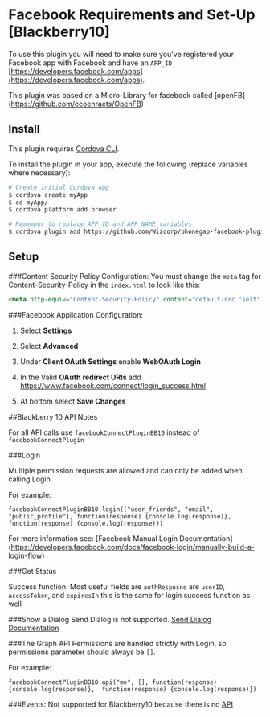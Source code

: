 # Facebook Requirements and Set-Up [Blackberry10]

To use this plugin you will need to make sure you've registered your Facebook app with Facebook and have an `APP_ID` [https://developers.facebook.com/apps](https://developers.facebook.com/apps).

This plugin was based on a Micro-Library for facebook called [openFB] (https://github.com/ccoenraets/OpenFB)

## Install

This plugin requires [Cordova CLI](http://cordova.apache.org/docs/en/4.0.0/guide_cli_index.md.html).

To install the plugin in your app, execute the following (replace variables where necessary):

```sh
# Create initial Cordova app
$ cordova create myApp
$ cd myApp/
$ cordova platform add browser

# Remember to replace APP_ID and APP_NAME variables
$ cordova plugin add https://github.com/Wizcorp/phonegap-facebook-plugin/ --variable APP_ID="123456789" --variable APP_NAME="myApplication"
```

## Setup

###Content Security Policy Configuration: 
You must change the `meta` tag for Content-Security-Policy in the `index.html` to look like this:

```html
<meta http-equiv="Content-Security-Policy" content="default-src 'self' data: gap: https://ssl.gstatic.com 'unsafe-eval'; style-src 'self' 'unsafe-inline'; media-src *; connect-src local: 'self' http://localhost:8472 https://graph.facebook.com/" >
```

###Facebook Application Configuration:
1. Select **Settings**

1. Select **Advanced**

1. Under **Client OAuth Settings** enable **WebOAuth Login**

1. In the Valid **OAuth redirect URIs** add https://www.facebook.com/connect/login_success.html

1. At bottom select **Save Changes**

##Blackberry 10 API Notes

For all API calls use `facebookConnectPluginBB10` instead of `facebookConnectPlugin`

###Login

Multiple permission requests are allowed and can only be added when calling Login.

For example:
```
facebookConnectPluginBB10.login(["user_friends", "email", "public_profile"], function(response) {console.log(response)},  function(response) {console.log(response)})
```

For more information see: [Facebook Manual Login Documentation] (https://developers.facebook.com/docs/facebook-login/manually-build-a-login-flow)

###Get Status

Success function:
Most useful fields are `authResposne` are `userID`, `accessToken`, and `expiresIn` this is the same for login success function as well

###Show a Dialog
Send Dialog is not supported.  [Send Dialog Documentation](https://developers.facebook.com/docs/sharing/reference/send-dialog)

###The Graph API
Permissions are handled strictly with Login, so permissions parameter should always be `[]`.

For example:
```
facebookConnectPluginBB10.api("me", [], function(response) {console.log(response)},  function(response) {console.log(response)})
```
###Events:
Not supported for Blackberry10 because there is no [API](https://developers.facebook.com/docs/app-events)

